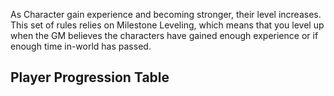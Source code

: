 As Character gain experience and becoming stronger, their level increases. This set of rules relies on Milestone Leveling, which means that you level up when the GM believes the characters have gained enough experience or if enough time in-world has passed. 

## Player Progression Table